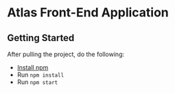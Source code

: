 # Atlas Front-End Application

## Getting Started
After pulling the project, do the following:

- [Install npm](https://www.npmjs.com/get-npm)
- Run `npm install`
- Run `npm start`
